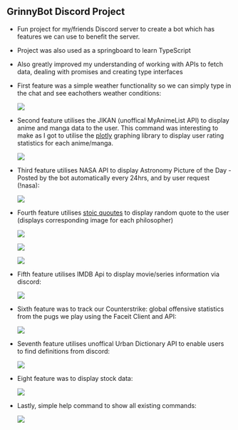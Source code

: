 ## GrinnyBot Discord Project

- Fun project for my/friends Discord server to create a bot which has features we can use to benefit the server.

- Project was also used as a springboard to learn TypeScript
- Also greatly improved my understanding of working with APIs to fetch data, dealing with promises and creating type interfaces

- First feature was a simple weather functionality so we can simply type in the chat and see eachothers weather conditions:

  <p float="left">
    <img src="https://i.gyazo.com/374cd8b0c2aafc2af622b55c57f7cd9e.png">
  </p>

- Second feature utilises the JIKAN (unoffical MyAnimeList API) to display anime and manga data to the user. This command was interesting to make as I got to utilise the [plotly](https://plot.ly/nodejs/getting-started/#getting-started-with-plotly-for-nodejs) graphing library to display user rating statistics for each anime/manga.

    <p float="left">
      <img src="https://i.gyazo.com/48e716cbf03fc579c636dd332e2d87d1.png">
    </p>

* Third feature utilises NASA API to display Astronomy Picture of the Day - Posted by the bot automatically every 24hrs, and by user request (!nasa):

    <p float="left">
      <img src="https://i.gyazo.com/ad7791439c1efee50a408c5fdcab1d49.png">
    </p>

* Fourth feature utilises [stoic quoutes](https://github.com/benhoneywill/stoic-quotes) to display random quote to the user (displays corresponding image for each philosopher)
  <p float="left">
      <img src="https://i.gyazo.com/d79e8e0e46c3b09fed3df848fd1c3510.png">
    </p>
     <p float="left">
      <img src="https://i.gyazo.com/d6a2fdb1afdec3f08e15fe1b01749a00.png">
    </p>
     <p float="left">
      <img src="https://i.gyazo.com/ffe2337ed33551371f4e5a372c0b76ad.png">
    </p>

* Fifth feature utilises IMDB Api to display movie/series information via discord:

    <p float="left">
      <img src="https://i.gyazo.com/a794ed2d4eb8eb6811581a04949e5671.png">
    </p>

- Sixth feature was to track our Counterstrike: global offensive statistics from the pugs we play using the Faceit Client and API:

  <p float="left">
    <img src="https://i.gyazo.com/931be7bfe1f98f0587de70e33eb7e853.png">
  </p>

* Seventh feature utilises unoffical Urban Dictionary API to enable users to find definitions from discord:

    <p float="left">
      <img src="https://i.gyazo.com/f91482c668107ece75cf754794c4ba3c.png">
    </p>

* Eight feature was to display stock data:

  <p float="left">
    <img src="https://i.gyazo.com/162746deaa096d8eabb6cfece2dbd15b.png">
  </p>

- Lastly, simple help command to show all existing commands:
  <p float="left">
    <img src="https://i.gyazo.com/47bddc74f5c1fb4cee5c875a6d64b8a7.png">
  </p>
